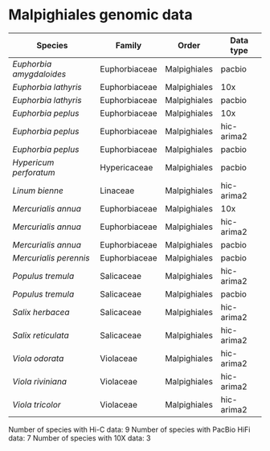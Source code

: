 # Malpighiales genomic data

| Species | Family | Order | Data type |
| -- | --- | --- | --- |
| *Euphorbia amygdaloides* | Euphorbiaceae | Malpighiales | pacbio |
| *Euphorbia lathyris* | Euphorbiaceae | Malpighiales | 10x |
| *Euphorbia lathyris* | Euphorbiaceae | Malpighiales | pacbio |
| *Euphorbia peplus* | Euphorbiaceae | Malpighiales | 10x |
| *Euphorbia peplus* | Euphorbiaceae | Malpighiales | hic-arima2 |
| *Euphorbia peplus* | Euphorbiaceae | Malpighiales | pacbio |
| *Hypericum perforatum* | Hypericaceae | Malpighiales | pacbio |
| *Linum bienne* | Linaceae | Malpighiales | hic-arima2 |
| *Mercurialis annua* | Euphorbiaceae | Malpighiales | 10x |
| *Mercurialis annua* | Euphorbiaceae | Malpighiales | hic-arima2 |
| *Mercurialis annua* | Euphorbiaceae | Malpighiales | pacbio |
| *Mercurialis perennis* | Euphorbiaceae | Malpighiales | pacbio |
| *Populus tremula* | Salicaceae | Malpighiales | hic-arima2 |
| *Populus tremula* | Salicaceae | Malpighiales | pacbio |
| *Salix herbacea* | Salicaceae | Malpighiales | hic-arima2 |
| *Salix reticulata* | Salicaceae | Malpighiales | hic-arima2 |
| *Viola odorata* | Violaceae | Malpighiales | hic-arima2 |
| *Viola riviniana* | Violaceae | Malpighiales | hic-arima2 |
| *Viola tricolor* | Violaceae | Malpighiales | hic-arima2 |

Number of species with Hi-C data: 9
Number of species with PacBio HiFi data: 7
Number of species with 10X data: 3
